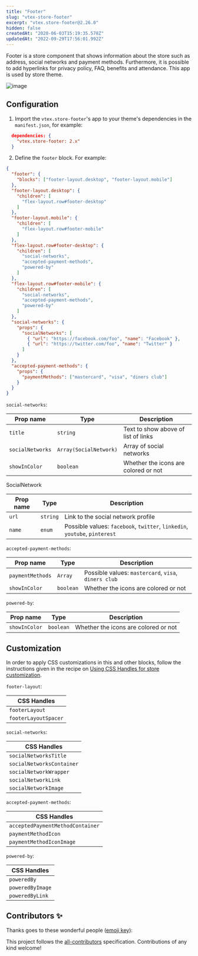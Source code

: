 ```yaml
---
title: "Footer"
slug: "vtex-store-footer"
excerpt: "vtex.store-footer@2.26.0"
hidden: false
createdAt: "2020-06-03T15:19:35.578Z"
updatedAt: "2022-09-29T17:56:01.992Z"
---
```

Footer is a store component that shows information about the store such as address, social networks and payment methods. Furthermore, it is possible to add hyperlinks for privacy policy, FAQ, benefits and attendance. This app is used by store theme.

![image](https://user-images.githubusercontent.com/284515/70253374-dde10680-1761-11ea-8a81-856cec500f89.png)

## Configuration

1. Import the `vtex.store-footer`'s app to your theme's dependencies in the `manifest.json`, for example:

```json
  dependencies: {
    "vtex.store-footer: 2.x"
  }
```

2. Define the `footer` block. For example:

```json
{
  "footer": {
    "blocks": ["footer-layout.desktop", "footer-layout.mobile"]
  },
  "footer-layout.desktop": {
    "children": [
      "flex-layout.row#footer-desktop"
    ]
  },
  "footer-layout.mobile": {
    "children": [
      "flex-layout.row#footer-mobile"
    ]
  },
  "flex-layout.row#footer-desktop": {
    "children": [
      "social-networks",
      "accepted-payment-methods",
      "powered-by"
    ]
  },
  "flex-layout.row#footer-mobile": {
    "children": [
      "social-networks",
      "accepted-payment-methods",
      "powered-by"
    ]
  },
  "social-networks": {
    "props": {
      "socialNetworks": [
        { "url": "https://facebook.com/foo", "name": "Facebook" },
        { "url": "https://twitter.com/foo", "name": "Twitter" }
      ]
    }
  },
  "accepted-payment-methods": {
    "props": {
      "paymentMethods": ["mastercard", "visa", "diners club"]
    }
  }
}
```

`social-networks`:

| Prop name | Type          | Description    |
| --------- | ------------- | -------------- |
| `title` | `string` | Text to show above of list of links |
| `socialNetworks`   | `Array(SocialNetwork)` | Array of social networks |
| `showInColor` | `boolean` | Whether the icons are colored or not |

SocialNetwork

| Prop name | Type          | Description    |
| --------- | ------------- | -------------- |
| `url`   | `string` | Link to the social network profile |
| `name`   | `enum` | Possible values: `facebook`, `twitter`, `linkedin`, `youtube`, `pinterest` |

`accepted-payment-methods`:

| Prop name | Type          | Description    |
| --------- | ------------- | -------------- |
| `paymentMethods`   | `Array` | Possible values: `mastercard`, `visa`, `diners club` |
| `showInColor` | `boolean` | Whether the icons are colored or not |

`powered-by`:

| Prop name | Type          | Description    |
| --------- | ------------- | -------------- |
| `showInColor` | `boolean` | Whether the icons are colored or not |


## Customization

In order to apply CSS customizations in this and other blocks, follow the instructions given in the recipe on [Using CSS Handles for store customization](https://vtex.io/docs/recipes/style/using-css-handles-for-store-customization). 

`footer-layout`:

| CSS Handles |
| --- |
| `footerLayout` |
| `footerLayoutSpacer` |

`social-networks`:

| CSS Handles |
| --- |
| `socialNetworksTitle` |
| `socialNetworksContainer` |
| `socialNetworkWrapper` |
| `socialNetworkLink` |
| `socialNetworkImage` |

`accepted-payment-methods`:

| CSS Handles |
| --- |
| `acceptedPaymentMethodContainer` |
| `paymentMethodIcon` |
| `paymentMethodIconImage` |

`powered-by`:

| CSS Handles |
| --- |
| `poweredBy` |
| `poweredByImage` |
| `poweredByLink` |
## Contributors ✨

Thanks goes to these wonderful people ([emoji key](https://allcontributors.org/docs/en/emoji-key)):

<!-- ALL-CONTRIBUTORS-LIST:START - Do not remove or modify this section -->
<!-- prettier-ignore-start -->
<!-- markdownlint-disable -->
<!-- markdownlint-enable -->
<!-- prettier-ignore-end -->
<!-- ALL-CONTRIBUTORS-LIST:END -->

This project follows the [all-contributors](https://github.com/all-contributors/all-contributors) specification. Contributions of any kind welcome!